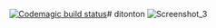 [![Codemagic build status](https://api.codemagic.io/apps/63af149d507cac0cc6bd87a2/63af149d507cac0cc6bd87a1/status_badge.svg)](https://codemagic.io/apps/63af149d507cac0cc6bd87a2/63af149d507cac0cc6bd87a1/latest_build)# ditonton
![Screenshot_3](https://user-images.githubusercontent.com/85942926/218313032-58452731-ded1-4aae-9fc5-e1e64b845340.jpg)
